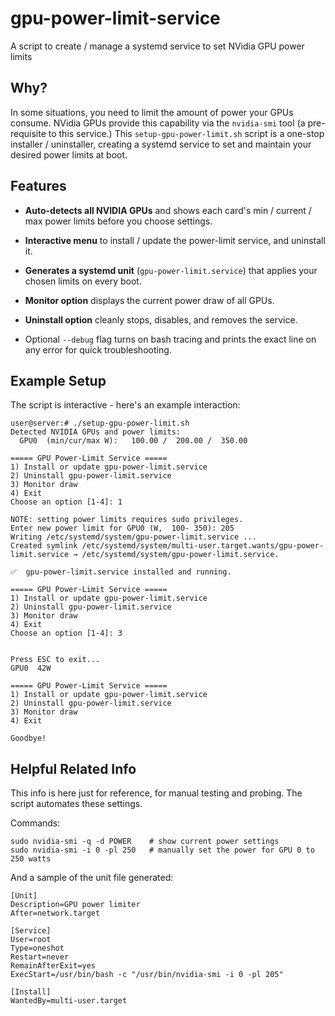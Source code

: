 # gpu-power-limit-service
A script to create / manage a systemd service to set NVidia GPU power limits

## Why?

In some situations, you need to limit the amount of power your GPUs consume. NVidia GPUs provide
this capability via the `nvidia-smi` tool (a pre-requisite to this service.) This
`setup-gpu-power-limit.sh` script is a one-stop installer / uninstaller, creating a systemd
service to set and maintain your desired power limits at boot.

## Features

- **Auto-detects all NVIDIA GPUs** and shows each card's min / current / max power limits before you choose settings.

- **Interactive menu** to install / update the power-limit service, and uninstall it.

- **Generates a systemd unit** (`gpu-power-limit.service`) that applies your chosen limits on every boot.

- **Monitor option** displays the current power draw of all GPUs.

- **Uninstall option** cleanly stops, disables, and removes the service.

- Optional `--debug` flag turns on bash tracing and prints the exact line on any error for quick troubleshooting.

## Example Setup

The script is interactive - here's an example interaction:

```
user@server:# ./setup-gpu-power-limit.sh
Detected NVIDIA GPUs and power limits:
  GPU0  (min/cur/max W):   100.00 /  200.00 /  350.00

===== GPU Power-Limit Service =====
1) Install or update gpu-power-limit.service
2) Uninstall gpu-power-limit.service
3) Monitor draw
4) Exit
Choose an option [1-4]: 1

NOTE: setting power limits requires sudo privileges.
Enter new power limit for GPU0 (W,  100- 350): 205
Writing /etc/systemd/system/gpu-power-limit.service ...
Created symlink /etc/systemd/system/multi-user.target.wants/gpu-power-limit.service → /etc/systemd/system/gpu-power-limit.service.

✅  gpu-power-limit.service installed and running.

===== GPU Power-Limit Service =====
1) Install or update gpu-power-limit.service
2) Uninstall gpu-power-limit.service
3) Monitor draw
4) Exit
Choose an option [1-4]: 3


Press ESC to exit...
GPU0  42W                                                   

===== GPU Power-Limit Service =====
1) Install or update gpu-power-limit.service
2) Uninstall gpu-power-limit.service
3) Monitor draw
4) Exit

Goodbye!
```

## Helpful Related Info

This info is here just for reference, for manual testing and probing. The script
automates these settings.

Commands:

```
sudo nvidia-smi -q -d POWER    # show current power settings
sudo nvidia-smi -i 0 -pl 250   # manually set the power for GPU 0 to 250 watts
```

And a sample of the unit file generated:

```
[Unit]
Description=GPU power limiter
After=network.target

[Service]
User=root
Type=oneshot
Restart=never
RemainAfterExit=yes
ExecStart=/usr/bin/bash -c "/usr/bin/nvidia-smi -i 0 -pl 205"

[Install]
WantedBy=multi-user.target
```
